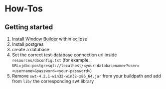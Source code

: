 # How-Tos #

## Getting started ##
  1. Install [Window Builder](http://www.eclipse.org/windowbuilder/download.php) within eclipse
  1. Install postgres
  1. create a database
  1. Set the correct test-database connection url inside `resources/dbconfig.txt` (for example: `URL=jdbc:postgresql://localhost/<your-databasename>?user=<username>&password=<your-password>`)
  1. Remove `swt-4.2.1-win32-win32-x86_64.jar` from your buildpath and add from `lib/` the corresponding swt library